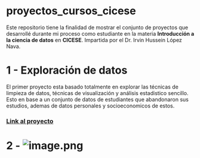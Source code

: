 # proyectos_cursos_cicese
Este repositorio tiene la finalidad de mostrar el conjunto de proyectos que desarrollé durante mi proceso como estudiante en la materia **Introducción a la ciencia de datos** en **CICESE**. Impartida por el Dr. Irvin Hussein López Nava. 

# 1 - Exploración de datos
El primer proyecto esta basado totalmente en explorar las técnicas de limpieza de datos, técnicas de visualización y análisis estadistico sencillo. Esto en base a un conjunto de datos de estudiantes que abandonaron sus estudios, ademas de datos personales y socioeconomicos de estos. 

### [Link al proyecto](https://github.com/AbrahamCisnerosValladolid/proyectos_cursos_cicese/blob/main/estudiantes_EDA.ipynb)

# 2 - ![image.png](attachment:image.png)
